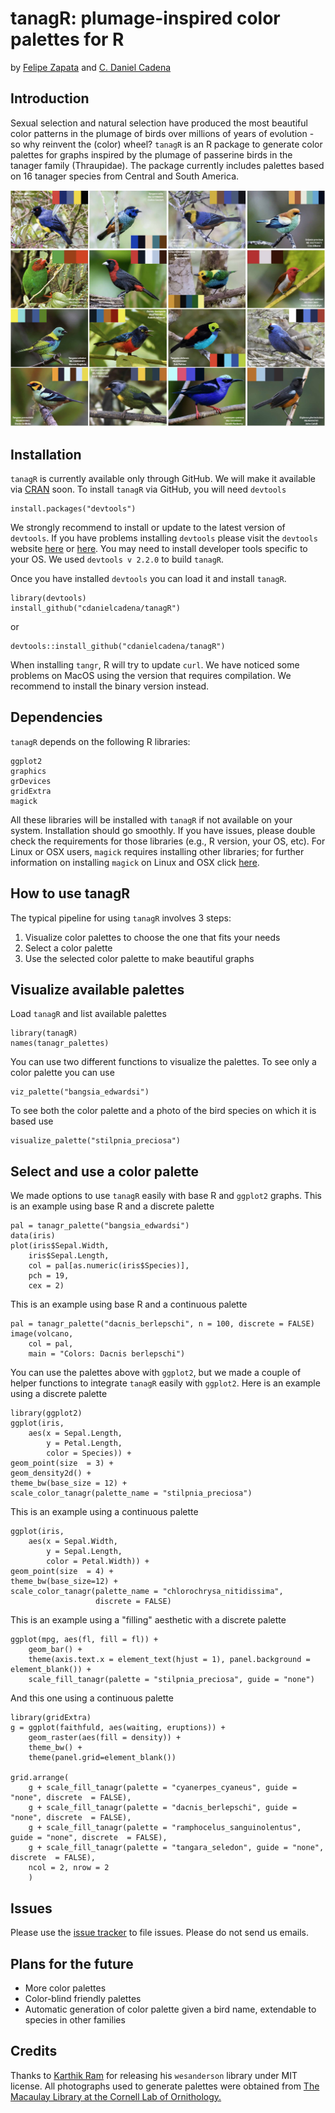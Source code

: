 # tanagR: plumage-inspired color palettes for R

by [Felipe Zapata](https://github.com/zapataf) and [C. Daniel Cadena](https://github.com/cdanielcadena)

## Introduction

Sexual selection and natural selection have produced the most beautiful color patterns in the plumage of birds over millions of years of evolution - so why reinvent the (color) wheel? `tanagR` is an R package to generate color palettes for graphs inspired by the plumage of passerine birds in the tanager family (Thraupidae). The package currently includes palettes based on 16 tanager species from Central and South America.

![](images_gh/tanagR.jpg)

## Installation

`tanagR` is currently available only through GitHub. We will make it available via [CRAN](https://cran.r-project.org/web/packages/available_packages_by_name.html) soon. To install `tanagR` via GitHub, you will need `devtools`


	install.packages("devtools")
	
We strongly recommend to install or update to the latest version of `devtools`. If you have problems installing `devtools` please visit the `devtools` website [here](https://www.r-project.org/nosvn/pandoc/devtools.html) or [here](https://devtools.r-lib.org). You may need to install developer tools specific to your OS. We used `devtools v 2.2.0` to build `tanagR`.

Once you have installed `devtools` you can load it and install `tanagR`.
	
	library(devtools)
	install_github("cdanielcadena/tanagR")

or

	devtools::install_github("cdanielcadena/tanagR")

When installing `tangr`, R will try to update `curl`. We have noticed some problems on MacOS using the version that requires compilation. We recommend to install the binary version instead.

## Dependencies

`tanagR` depends on the following R libraries:

	ggplot2
	graphics
	grDevices
	gridExtra
	magick

All these libraries will be installed with `tanagR` if not available on your system. Installation should go smoothly. If you have issues, please double check the requirements for those libraries (e.g., R version, your OS, etc). For Linux or OSX users, `magick` requires installing other libraries; for further information on installing `magick` on Linux and OSX click [here](https://github.com/ropensci/magick).

## How to use tanagR

The typical pipeline for using `tanagR` involves 3 steps:

1. Visualize color palettes to choose the one that fits your needs
2. Select a color palette
3. Use the selected color palette to make beautiful graphs

## Visualize available palettes

Load `tanagR` and list available palettes

	library(tanagR)
	names(tanagr_palettes)

You can use two different functions to visualize the palettes. To see only a color palette you can use

	viz_palette("bangsia_edwardsi")

To see both the color palette and a photo of the bird species on which it is based use

	visualize_palette("stilpnia_preciosa")
	
## Select and use a color palette

We made options to use `tanagR` easily with base R and `ggplot2` graphs. This is an example using base R and a discrete palette

	pal = tanagr_palette("bangsia_edwardsi")
	data(iris)
	plot(iris$Sepal.Width,
		iris$Sepal.Length,
		col = pal[as.numeric(iris$Species)],
		pch = 19,
		cex = 2)

This is an example using base R and a continuous palette

	pal = tanagr_palette("dacnis_berlepschi", n = 100, discrete = FALSE)
	image(volcano,
		col = pal,
		main = "Colors: Dacnis berlepschi")

You can use the palettes above with `ggplot2`, but we  made a couple of helper functions to integrate `tanagR` easily with `ggplot2`. Here is an example using a discrete palette

	library(ggplot2)
	ggplot(iris, 
		aes(x = Sepal.Length, 
		    y = Petal.Length, 
		    color = Species)) + 
	geom_point(size  = 3) + 
	geom_density2d() + 
	theme_bw(base_size = 12) + 
	scale_color_tanagr(palette_name = "stilpnia_preciosa")

This is an example using a continuous palette

	ggplot(iris, 
		aes(x = Sepal.Width, 
		    y = Sepal.Length, 
		    color = Petal.Width)) + 
	geom_point(size  = 4) +  
	theme_bw(base_size=12) + 
	scale_color_tanagr(palette_name = "chlorochrysa_nitidissima", 
	                   discrete = FALSE)

This is an example using a "filling" aesthetic with a discrete palette

	ggplot(mpg, aes(fl, fill = fl)) +
		geom_bar() +
		theme(axis.text.x = element_text(hjust = 1), panel.background = element_blank()) + 
		scale_fill_tanagr(palette = "stilpnia_preciosa", guide = "none")

And this one using a continuous palette

	library(gridExtra)
	g = ggplot(faithfuld, aes(waiting, eruptions)) +
		geom_raster(aes(fill = density)) +
		theme_bw() +
		theme(panel.grid=element_blank())

	grid.arrange(
		g + scale_fill_tanagr(palette = "cyanerpes_cyaneus", guide = "none", discrete  = FALSE),
		g + scale_fill_tanagr(palette = "dacnis_berlepschi", guide = "none", discrete  = FALSE),
		g + scale_fill_tanagr(palette = "ramphocelus_sanguinolentus", guide = "none", discrete  = FALSE),
		g + scale_fill_tanagr(palette = "tangara_seledon", guide = "none", discrete  = FALSE),
		ncol = 2, nrow = 2
		)

## Issues

Please use the [issue tracker](https://github.com/cdanielcadena/tanagR/issues) to file issues. Please do not send us emails.

## Plans for the future

* More color palettes
* Color-blind friendly palettes
* Automatic generation of color palette given a bird name, extendable to species in other families

## Credits

Thanks to [Karthik Ram](https://github.com/karthik) for releasing his `wesanderson` library under MIT license.
All photographs used to generate palettes were obtained from [The Macaulay Library at the Cornell Lab of Ornithology.](https://www.macaulaylibrary.org)
